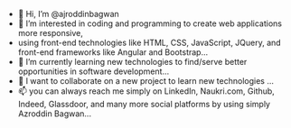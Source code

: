 - 👋 Hi, I’m @ajroddinbagwan
- 👀 I’m interested in coding and programming to create web applications more responsive,
-  using front-end technologies like HTML, CSS, JavaScript, JQuery, and front-end frameworks like Angular and Bootstrap...
- 🌱 I’m currently learning new technologies to find/serve better opportunities in software development...
- 💞️ I want to collaborate on a new project to learn new technologies ...
- 📫 you can always reach me simply on LinkedIn, Naukri.com, Github, Indeed, Glassdoor, and many more social platforms by using simply Azroddin Bagwan...

<!---
ajroddinbagwan/ajroddinbagwan is a ✨ special ✨ repository because its `README.md` (this file) appears on your GitHub profile.
You can click the Preview link to take a look at your changes.
--->
